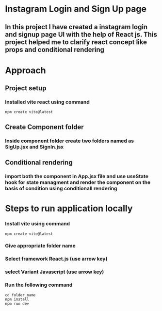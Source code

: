 # Instagram Login and Sign Up page
## In this project I have created a instagram login and signup page UI with the help of React js. This project helped me to clarify react concept like props and conditional rendering

# Approach
## Project setup 
   ### Installed vite react using command 
    npm create vite@latest
   
## Create Component folder
   ### Inside component folder create two folders named as SigUp.jsx and SignIn.jsx

## Conditional rendering
  ### import both the component in App.jsx file and use useState hook for state managment and render the component on the basis of condition using conditionall rendering 


# Steps to run application locally
 ###  Install vite using command 
    npm create vite@latest
 ###  Give appropriate folder name
 ###  Select framework React.js (use arrow key)
 ###  select Variant Javascript (use arrow key)
 ###  Run the following command
    cd folder_name
    npm install
    npm run dev
